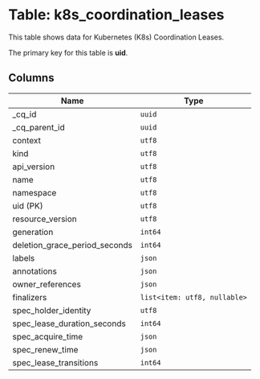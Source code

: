 # Table: k8s_coordination_leases

This table shows data for Kubernetes (K8s) Coordination Leases.

The primary key for this table is **uid**.

## Columns

| Name          | Type          |
| ------------- | ------------- |
|_cq_id|`uuid`|
|_cq_parent_id|`uuid`|
|context|`utf8`|
|kind|`utf8`|
|api_version|`utf8`|
|name|`utf8`|
|namespace|`utf8`|
|uid (PK)|`utf8`|
|resource_version|`utf8`|
|generation|`int64`|
|deletion_grace_period_seconds|`int64`|
|labels|`json`|
|annotations|`json`|
|owner_references|`json`|
|finalizers|`list<item: utf8, nullable>`|
|spec_holder_identity|`utf8`|
|spec_lease_duration_seconds|`int64`|
|spec_acquire_time|`json`|
|spec_renew_time|`json`|
|spec_lease_transitions|`int64`|